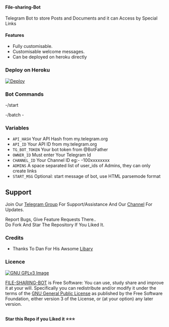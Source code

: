 #### File-sharing-Bot





Telegram Bot to store Posts and Documents and it can Access by Special Links


#### Features

- Fully customisable.
- Customisable welcome messages.
- Can be deployed on heroku directly 

### Deploy on Heroku
[![Deploy](https://www.herokucdn.com/deploy/button.svg)](https://heroku.com/deploy?template=https://github.com/CodeXBotz/File-Sharing-Bot)

### Bot Commands

-/start

-/batch -

### Variables

* `API_HASH` Your API Hash from my.telegram.org
* `API_ID` Your API ID from my.telegram.org
* `TG_BOT_TOKEN` Your bot token from @BotFather
* `OWNER_ID` Must enter Your Telegram Id
* `CHANNEL_ID` Your Channel ID eg:- -100xxxxxxxx
* `ADMINS` A space separated list of user_ids of Admins, they can only create links
* `START_MSG` Optional: start message of bot, use HTML parsemode format


## Support   
Join Our [Telegram Group](https://www.telegram.dog/codexbotzsupport) For Support/Assistance And Our [Channel](https://www.telegram.dog/codexbotz) For Updates.   
   
Report Bugs, Give Feature Requests There..   
Do Fork And Star The Repository If You Liked It.

### Credits

- Thanks To Dan For His Awsome [Libary](https://github.com/pyrogram/pyrogram)

### Licence
[![GNU GPLv3 Image](https://www.gnu.org/graphics/gplv3-127x51.png)](http://www.gnu.org/licenses/gpl-3.0.en.html)  

[FILE-SHARING-BOT](https://github.com/CodeXBotz/File-Sharing-Bot/) is Free Software: You can use, study share and improve it at your
will. Specifically you can redistribute and/or modify it under the terms of the
[GNU General Public License](https://www.gnu.org/licenses/gpl.html) as
published by the Free Software Foundation, either version 3 of the License, or
(at your option) any later version. 

##

**Star this Repo if you Liked it ⭐⭐⭐**
